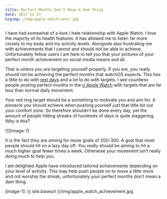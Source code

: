 ```yaml
---
title: Perfect Months Don’t Mean A Dam Thing
date: 2017-12-27
bigimg: /img/apple-watch-worn.jpg
---
```

I have had somewhat of a love / hate relationship with Apple Watch. I love the majority of its health features. It has allowed me to listen far more closely to my body and my activity levels. Alongside also frustrating me with achievements that I cannot and should not be able to achieve.  Unfortunately fellow users I am here to tell you that your pictures of your perfect month achievement on social media means sod all. 

That is unless you are targeting yourself properly. If you are, you really should not be achieving the perfect months that watchOS expects. This has a little to do with [rest days][1] and a lot to do with targets. I see countless people posting perfect months in the [r/ Apple Watch][2] with targets that are far less than normal daily movement. 

Your red ring target should be a something to motivate you and aim for. A pinnacle you should achieve when pushing yourself just that little bit out your comfort zone. So therefore shouldn’t be done every day, yet the amount of people hitting streaks of hundreds of days is quite staggering. Why is this? 

![][image-1]

It is the fact they are aiming for move goals of 200-300. A goal that most people should hit on a lazy day off. You really should be aiming to hit a much higher goal fewer times a week. Otherwise your movement isn’t really doing much to help you. 

I am delighted Apple have introduced tailored achievements depending on your level of activity. This may help push people on to move a little more and not worship the streak, unfortunately your perfect months don’t mean a dam thing.

[1]:	https://www.gr36.com/post/2017-11-29-we-need-a-rest/
[2]:	https://www.reddit.com/r/AppleWatch/

[image-1]:	{{ site.baseurl }}/img/apple_watch_achievement.jpg
